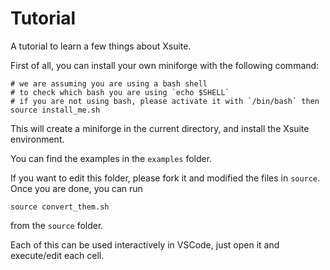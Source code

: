 # Tutorial
A tutorial to learn a few things about Xsuite.

First of all, you can install your own miniforge with the following command:
```
# we are assuming you are using a bash shell 
# to check which bash you are using `echo $SHELL`
# if you are not using bash, please activate it with `/bin/bash` then 
source install_me.sh
```
This will create a miniforge in the current directory, and install the Xsuite environment.

You can find the examples in the `examples` folder.

If you want to edit this folder, please fork it and modified the files in `source`.
Once you are done, you can run 
```
source convert_them.sh
```
from the `source` folder.

Each of this can be used interactively in VSCode, just open it and execute/edit each cell.
